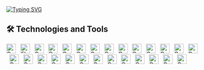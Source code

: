 <a href="https://git.io/typing-svg"><img src="https://readme-typing-svg.demolab.com?font=Regular+400&size=40&duration=2000&pause=5&color=000000&background=FFFFFF&center=true&vCenter=true&multiline=true&width=1000&height=150&lines=Dataist%3A;Noun;1.+One+who+works+with+data" alt="Typing SVG" /></a>


## 🛠  Technologies and Tools

 <!-- all of the icons i found over at: https://raw.githubusercontent.com/progfay/shields-with-icon/master/README.md -->
[<img src="https://img.shields.io/static/v1?style=for-the-badge&message=Python&color=3776AB&logo=Python&logoColor=FFFFFF&label=" alt="Python" title="RStudio" height="25" />][tech_tools_anchor] &nbsp;
[<img src="https://img.shields.io/static/v1?style=for-the-badge&message=Flask&color=000000&logo=Flask&logoColor=FFFFFF&label=" alt="Flask" title="RStudio" height="25" />][tech_tools_anchor] &nbsp;
[<img src="https://img.shields.io/static/v1?style=for-the-badge&message=RStudio&color=222222&logo=RStudio&logoColor=75AADB&label=" alt="Python logo" title="RStudio" height="25" />][tech_tools_anchor] &nbsp;
[<img src="https://img.shields.io/static/v1?style=for-the-badge&message=Microsoft+Excel&color=217346&logo=Microsoft+Excel&logoColor=FFFFFF&label=" alt="Python logo" title="Microsoft Excel" height="25" />][tech_tools_anchor] &nbsp;
[<img src="https://img.shields.io/static/v1?style=for-the-badge&message=Splunk&color=000000&logo=Splunk&logoColor=FFFFFF&label=" alt="Python logo" title="Splunk" height="25" />][tech_tools_anchor] &nbsp;
[<img src="https://img.shields.io/static/v1?style=for-the-badge&message=Selenium&color=43B02A&logo=Selenium&logoColor=FFFFFF&label=" alt="Python logo" title="Selenium" height="25" />][tech_tools_anchor] &nbsp;
[<img src="https://img.shields.io/static/v1?style=for-the-badge&message=NumPy&color=013243&logo=NumPy&logoColor=FFFFFF&label=" alt="Python logo" title="NumPy" height="25" />][tech_tools_anchor] &nbsp;
[<img src="https://img.shields.io/static/v1?style=for-the-badge&message=HTML5&color=E34F26&logo=HTML5&logoColor=FFFFFF&label=" alt="Python logo" title="HTML5" height="25" />][tech_tools_anchor] &nbsp;
[<img src="https://img.shields.io/static/v1?style=for-the-badge&message=pandas&color=150458&logo=pandas&logoColor=FFFFFF&label=" alt="Python logo" title="pandas" height="25" />][tech_tools_anchor] &nbsp;
[<img src="https://img.shields.io/static/v1?style=for-the-badge&message=Jupyter&color=F37626&logo=Jupyter&logoColor=FFFFFF&label=" alt="Python logo" title="Jupyter" height="25" />][tech_tools_anchor] &nbsp;
[<img src="https://img.shields.io/static/v1?style=for-the-badge&message=Power+Automate&color=0066FF&logo=Power+Automate&logoColor=FFFFFF&label=" alt="Python logo" title="Power Automate" height="25" />][tech_tools_anchor] &nbsp;
[<img src="https://img.shields.io/static/v1?style=for-the-badge&message=Power+Apps&color=742774&logo=Power+Apps&logoColor=FFFFFF&label=" alt="Python logo" title="Power Apps" height="25" />][tech_tools_anchor] &nbsp;
[<img src="https://img.shields.io/static/v1?style=for-the-badge&message=SAP&color=0FAAFF&logo=SAP&logoColor=FFFFFF&label=" alt="Python logo" title="SAP" height="25" />][tech_tools_anchor] &nbsp;
[<img src="https://img.shields.io/static/v1?style=for-the-badge&message=scikit-learn&color=222222&logo=scikit-learn&logoColor=F7931E&label=" alt="Python logo" title="scikit-learn" height="25" />][tech_tools_anchor] &nbsp;
[<img src="https://img.shields.io/static/v1?style=for-the-badge&message=SciPy&color=222222&logo=SciPy&logoColor=8CAAE6&label=" alt="Python logo" title="SciPy" height="25" />][tech_tools_anchor] &nbsp;
[<img src="https://img.shields.io/static/v1?style=for-the-badge&message=MySQL&color=4479A1&logo=MySQL&logoColor=FFFFFF&label=" alt="Python logo" title="MySQL" height="25" />][tech_tools_anchor] &nbsp;
[<img src="https://img.shields.io/static/v1?style=for-the-badge&message=Git&color=F05032&logo=Git&logoColor=FFFFFF&label=" alt="Python logo" title="Git" height="25" />][tech_tools_anchor] &nbsp;
[<img src="https://img.shields.io/static/v1?style=for-the-badge&message=Jenkins&color=D24939&logo=Jenkins&logoColor=FFFFFF&label=" alt="Python logo" title="Jenkins" height="25" />][tech_tools_anchor] &nbsp;
[<img src="https://img.shields.io/static/v1?style=for-the-badge&message=AWS+Lambda&color=222222&logo=AWS+Lambda&logoColor=FF9900&label=" alt="Python logo" title="AWS Lambda" height="25" />][tech_tools_anchor] &nbsp;
[<img src="https://img.shields.io/static/v1?style=for-the-badge&message=Dataiku&color=2AB1AC&logo=Dataiku&logoColor=FFFFFF&label=" alt="Python logo" title="Dataiku" height="25" />][tech_tools_anchor] &nbsp;
[<img src="https://img.shields.io/static/v1?style=for-the-badge&message=OpenAI&color=412991&logo=OpenAI&logoColor=FFFFFF&label=" alt="Python logo" title="OpenAI" height="25" />][tech_tools_anchor] &nbsp;
[<img src="https://img.shields.io/static/v1?style=for-the-badge&message=Oracle&color=F80000&logo=Oracle&logoColor=FFFFFF&label=" alt="Python logo" title="Oracle" height="25" />][tech_tools_anchor] &nbsp;
[<img src="https://img.shields.io/static/v1?style=for-the-badge&message=TensorFlow&color=FF6F00&logo=TensorFlow&logoColor=FFFFFF&label=" alt="Python logo" title="TensorFlow" height="25" />][tech_tools_anchor] &nbsp;
[<img src="https://img.shields.io/static/v1?style=for-the-badge&message=Bitbucket&color=0052CC&logo=Bitbucket&logoColor=FFFFFF&label=" alt="Python logo" title="Bitbucket" height="25" />][tech_tools_anchor] &nbsp;
[<img src="https://img.shields.io/static/v1?style=for-the-badge&message=Jira+Software&color=0052CC&logo=Jira+Software&logoColor=FFFFFF&label=" alt="Python logo" title="Jira Software" height="25" />][tech_tools_anchor] &nbsp;
[<img src="https://img.shields.io/static/v1?style=for-the-badge&message=Confluence&color=172B4D&logo=Confluence&logoColor=FFFFFF&label=" alt="Python logo" title="Confluence" height="25" />][tech_tools_anchor] &nbsp;
[<img src="https://img.shields.io/static/v1?style=for-the-badge&message=PyCharm&color=000000&logo=PyCharm&logoColor=FFFFFF&label= " alt="Python logo" title="PyCharm" height="25" />][tech_tools_anchor] &nbsp;




[tech_tools_anchor]: #tech-and-tools



